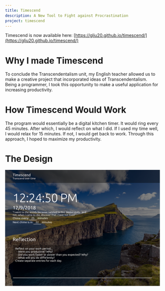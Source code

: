 ```yaml
---
title: Timescend
description: A New Tool to Fight against Procrastination
project: timescend
---
```

Timescend is now available here: [https://gliu20.github.io/timescend/](https://gliu20.github.io/timescend/)

# Why I made Timescend
To conclude the Transcendentalism unit, my English teacher allowed us to make a creative project that incorporated ideas of Transcendentalism. Being a programmer, I took this opportunity to make a useful application for increasing productivity.

# How Timescend Would Work
The program would essentially be a digital kitchen timer. It would ring every 45 minutes. After which, I would reflect on what I did. If I used my time well, I would relax for 15 minutes. If not, I would get back to work. Through this approach, I hoped to maximize my productivity. 

# The Design
![Timescend on December 9th 2018](/assets/images/2018-12-09-timescend-design.png)
